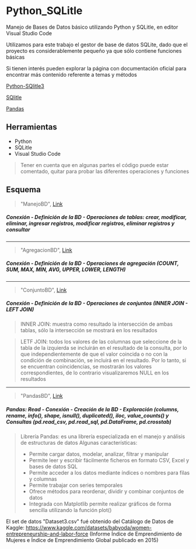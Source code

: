 # Python_SQLitle
Manejo de Bases de Datos básico utilizando Python y SQLitle, en editor Visual Studio Code

Utilizamos para este trabajo el gestor de base de datos SQLite, dado que el proyecto es considerablemente pequeño ya que sólo contiene funciones básicas

Si tienen interés pueden explorar la página con documentación oficial para encontrar más contenido referente a temas y métodos

[Python-SQlitle3](https://docs.python.org/es/3/library/sqlite3.html)

[SQlitle](https://www.sqlite.org/whentouse.html)

[Pandas](https://pandas.pydata.org/docs/user_guide/index.html#user-guide)



## Herramientas

- Python
- SQLitle
- Visual Studio Code

> Tener en cuenta que en algunas partes el código puede estar comentado, quitar para probar las diferentes operaciones y funciones



## Esquema

> "ManejoBD", [Link](https://github.com/noemack/Python_SQLitle/blob/main/ManejoBD.py)

##### Conexión - Definición de la BD - Operaciones de tablas: crear, modificar, eliminar, ingresar registros, modificar registros, eliminar registros y consultar

---

> "AgregacionBD", [Link](https://github.com/noemack/Python_SQLitle/blob/main/AgregacionBD.py)

##### Conexión - Definición de la BD - Operaciones de agregación (COUNT, SUM, MAX, MIN, AVG, UPPER, LOWER, LENGTH)

---

> "ConjuntoBD", [Link](https://github.com/noemack/Python_SQLitle/blob/main/ConjuntoBD.py)

##### Conexión - Definición de la BD - Operaciones de conjuntos (INNER JOIN - LEFT JOIN)
> INNER JOIN: muestra como resultado la intersección de ambas tablas, sólo la intersección se mostrará en los resultados

> LETF JOIN: todos los valores de las columnas que seleccione de la tabla de la izquierda se incluirán en el resultado de la consulta, por lo que independientemente de que el valor coincida o no con la condición de combinación, se incluirá en el resultado. Por lo tanto, si se encuentran coincidencias, se mostrarán los valores correspondientes, de lo contrario visualizaremos NULL en los resultados

---

> "PandasBD", [Link](https://github.com/noemack/Python_SQLitle/blob/main/PandasBD.py)

##### Pandas: Read - Conexión - Creación de la BD - Exploración (columns, rename, info(), shape, isnull(), duplicated(), iloc, value_counts() y Consultas (pd.read_csv, pd.read_sql, pd.DataFrame, pd.crosstab)

> Librería Pandas: es una librería especializada en el manejo y análisis de estructuras de datos
Algunas características:
> - Permite cargar datos, modelar, analizar, filtrar y manipular
> - Permite leer y escribir fácilmente ficheros en formato CSV, Excel y bases de datos SQL
> - Permite acceder a los datos mediante índices o nombres para filas y columnas
> - Permite trabajar con series temporales
> - Ofrece métodos para reordenar, dividir y combinar conjuntos de datos
> - Integrada con Matplotlib permite realizar gráficos de forma sencilla utilizando la función plot()

El set de datos "Dataset3.csv" fué obtenido del Catálogo de Datos de Kaggle: https://www.kaggle.com/datasets/babyoda/women-entrepreneurship-and-labor-force
(Informe Índice de Emprendimiento de Mujeres e Índice de Emprendimiento Global publicado en 2015)
